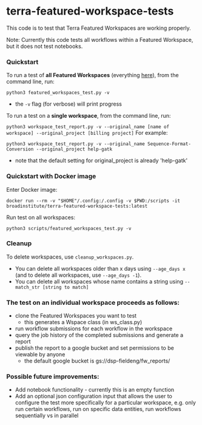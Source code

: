 # terra-featured-workspace-tests
This code is to test that Terra Featured Workspaces are working properly. 

Note: Currently this code tests all workflows within a Featured Workspace, but it does not test notebooks.

### Quickstart
To run a test of **all Featured Workspaces** (everything [here](https://app.terra.bio/#library/showcase)), from the command line, run:

`python3 featured_workspaces_test.py -v`
- the `-v` flag (for verbose) will print progress

To run a test on a **single workspace**, from the command line, run:

`python3 workspace_test_report.py -v --original_name [name of workspace] --original_project [billing project]`
For example:

`python3 workspace_test_report.py -v --original_name Sequence-Format-Conversion --original_project help-gatk`
- note that the default setting for original_project is already 'help-gatk'

### Quickstart with Docker image
Enter Docker image:

`docker run --rm -v "$HOME"/.config:/.config -v $PWD:/scripts -it broadinstitute/terra-featured-workspace-tests:latest`

Run test on all workspaces:

`python3 scripts/featured_workspaces_test.py -v`

### Cleanup
To delete workspaces, use `cleanup_workspaces.py`. 
- You can delete all workspaces older than x days using `--age_days x` 
(and to delete all workspaces, use `--age_days -1`). 
- You can delete all workspaces whose name contains a string using `--match_str [string to match]`

### The test on an individual workspace proceeds as follows:
- clone the Featured Workspaces you want to test
    - this generates a Wspace class (in ws_class.py)
- run workflow submissions for each workflow in the workspace
- query the job history of the completed submissions and generate a report
- publish the report to a google bucket and set permissions to be viewable by anyone
    - the default google bucket is gs://dsp-fieldeng/fw_reports/



### Possible future improvements:
- Add notebook functionality - currently this is an empty function
- Add an optional json configuration input that allows the user to configure the test more specifically for a particular workspace, e.g. only run certain workflows, run on specific data entities, run workflows sequentially vs in parallel